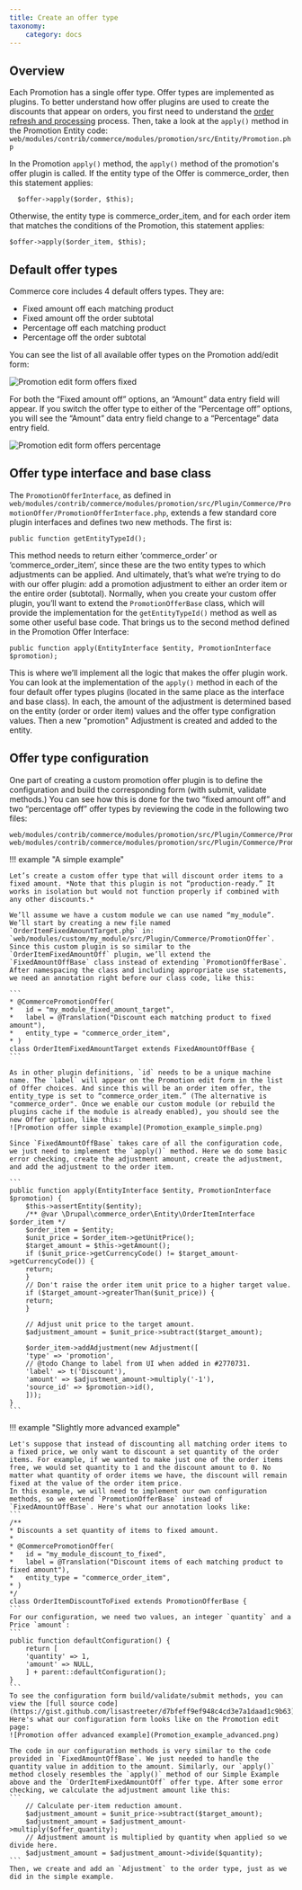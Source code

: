 ```yaml
---
title: Create an offer type
taxonomy:
    category: docs
---
```


## Overview

Each Promotion has a single offer type. Offer types are implemented as plugins. To better understand how offer plugins are used to create the discounts that appear on orders, you first need to understand the [order refresh and processing](../orders/getting-started/#order-refresh-and-processing) process. Then, take a look at the `apply()` method in the Promotion Entity code: `web/modules/contrib/commerce/modules/promotion/src/Entity/Promotion.php`

In the Promotion `apply()` method, the `apply()` method of the promotion's offer plugin is called. If the entity type of the Offer is commerce_order, then this statement applies:
```
  $offer->apply($order, $this);
```
Otherwise, the entity type is commerce_order_item, and for each order item that matches the conditions of the Promotion, this statement applies:
```
$offer->apply($order_item, $this);
```
  
## Default offer types

 Commerce core includes 4 default offers types. They are:
* Fixed amount off each matching product
* Fixed amount off the order subtotal
* Percentage off each matching product
* Percentage off the order subtotal

You can see the list of all available offer types on the Promotion add/edit form:

![Promotion edit form offers fixed](../images/Promotion_offers_fixed.png)

For both the “Fixed amount off” options, an “Amount” data entry field will appear. If you switch the offer type to either of the “Percentage off” options, you will see the “Amount” data entry field change to a “Percentage” data entry field.

![Promotion edit form offers percentage](../images/Promotion_offers_percentage.png)

## Offer type interface and base class
The `PromotionOfferInterface`, as defined in `web/modules/contrib/commerce/modules/promotion/src/Plugin/Commerce/PromotionOffer/PromotionOfferInterface.php`, extends a few standard core plugin interfaces and defines two new methods. The first is:

```
public function getEntityTypeId();
```

This method needs to return either ‘commerce_order’ or ‘commerce_order_item’, since these are the two entity types to which adjustments can be applied. And ultimately, that’s what we’re trying to do with our offer plugin: add a promotion adjustment to either an order item or the entire order (subtotal). Normally, when you create your custom offer plugin, you’ll want to extend the `PromotionOfferBase` class, which will provide the implementation for the `getEntityTypeId()` method as well as some other useful base code.
That brings us to the second method defined in the Promotion Offer Interface:

```
public function apply(EntityInterface $entity, PromotionInterface $promotion);
```

This is where we’ll implement all the logic that makes the offer plugin work. You can look at the implementation of the `apply()` method in each of the four default offer types plugins (located in the same place as the interface and base class). In each, the amount of the adjustment is determined based on the entity (order or order item) values and the offer type configration values. Then a new "promotion" Adjustment is created and added to the entity.

## Offer type configuration

One part of creating a custom promotion offer plugin is to define the configuration and build the corresponding form (with submit, validate methods.) You can see how this is done for the two “fixed amount off” and two “percentage off” offer types by reviewing the code in the following two files:

```
web/modules/contrib/commerce/modules/promotion/src/Plugin/Commerce/PromotionOffer/FixedAmountOffBase.php
web/modules/contrib/commerce/modules/promotion/src/Plugin/Commerce/PromotionOffer/PercentageOffBase.php
```

!!! example "A simple example"

    Let’s create a custom offer type that will discount order items to a fixed amount. *Note that this plugin is not “production-ready.” It works in isolation but would not function properly if combined with any other discounts.*

    We’ll assume we have a custom module we can use named “my_module”. We’ll start by creating a new file named `OrderItemFixedAmountTarget.php` in:
    `web/modules/custom/my_module/src/Plugin/Commerce/PromotionOffer`. Since this custom plugin is so similar to the `OrderItemFixedAmountOff` plugin, we’ll extend the `FixedAmountOffBase` class instead of extending `PromotionOfferBase`. After namespacing the class and including appropriate use statements, we need an annotation right before our class code, like this:

    ```
    * @CommercePromotionOffer(
    *   id = "my_module_fixed_amount_target",
    *   label = @Translation("Discount each matching product to fixed amount"),
    *   entity_type = "commerce_order_item",
    * ) 
    class OrderItemFixedAmountTarget extends FixedAmountOffBase {
    ```

    As in other plugin definitions, `id` needs to be a unique machine name. The `label` will appear on the Promotion edit form in the list of Offer choices. And since this will be an order item offer, the entity_type is set to “commerce_order_item.” (The alternative is "commerce_order". Once we enable our custom module (or rebuild the plugins cache if the module is already enabled), you should see the new Offer option, like this:
    ![Promotion offer simple example](Promotion_example_simple.png)

    Since `FixedAmountOffBase` takes care of all the configuration code, we just need to implement the `apply()` method. Here we do some basic error checking, create the adjustment amount, create the adjustment, and add the adjustment to the order item.

    ```
    public function apply(EntityInterface $entity, PromotionInterface $promotion) {
        $this->assertEntity($entity);
        /** @var \Drupal\commerce_order\Entity\OrderItemInterface $order_item */
        $order_item = $entity;
        $unit_price = $order_item->getUnitPrice();
        $target_amount = $this->getAmount();
        if ($unit_price->getCurrencyCode() != $target_amount->getCurrencyCode()) {
        return;
        }
        // Don't raise the order item unit price to a higher target value.
        if ($target_amount->greaterThan($unit_price)) {
        return;
        }

        // Adjust unit price to the target amount.
        $adjustment_amount = $unit_price->subtract($target_amount);

        $order_item->addAdjustment(new Adjustment([
        'type' => 'promotion',
        // @todo Change to label from UI when added in #2770731.
        'label' => t('Discount'),
        'amount' => $adjustment_amount->multiply('-1'),
        'source_id' => $promotion->id(),
        ]));
    }
    ```

!!! example "Slightly more advanced example"

    Let's suppose that instead of discounting all matching order items to a fixed price, we only want to discount a set quantity of the order items. For example, if we wanted to make just one of the order items free, we would set quantity to 1 and the discount amount to 0. No matter what quantity of order items we have, the discount will remain fixed at the value of the order item price.
    In this example, we will need to implement our own configuration methods, so we extend `PromotionOfferBase` instead of `FixedAmountOffBase`. Here's what our annotation looks like:
    ```
    /**
    * Discounts a set quantity of items to fixed amount.
    *
    * @CommercePromotionOffer(
    *   id = "my_module_discount_to_fixed",
    *   label = @Translation("Discount items of each matching product to fixed amount"),
    *   entity_type = "commerce_order_item",
    * )
    */
    class OrderItemDiscountToFixed extends PromotionOfferBase {
    ```
    For our configuration, we need two values, an integer `quantity` and a Price `amount`:
    ```
    public function defaultConfiguration() {
        return [
        'quantity' => 1,
        'amount' => NULL,
        ] + parent::defaultConfiguration();
    }
    ```
    To see the configuration form build/validate/submit methods, you can view the [full source code](https://gist.github.com/lisastreeter/d7bfeff9ef948c4cd3e7a1daad1c9b63). Here's what our configuration form looks like on the Promotion edit page:
    ![Promotion offer advanced example](Promotion_example_advanced.png)

    The code in our configuration methods is very similar to the code provided in `FixedAmountOffBase`. We just needed to handle the quantity value in addition to the amount. Similarly, our `apply()` method closely resembles the `apply()` method of our Simple Example above and the `OrderItemFixedAmountOff` offer type. After some error checking, we calculate the adjustment amount like this:
    ```
        // Calculate per-item reduction amount.
        $adjustment_amount = $unit_price->subtract($target_amount);
        $adjustment_amount = $adjustment_amount->multiply($offer_quantity);
        // Adjustment amount is multiplied by quantity when applied so we divide here.
        $adjustment_amount = $adjustment_amount->divide($quantity);
    ```
    Then, we create and add an `Adjustment` to the order type, just as we did in the simple example.